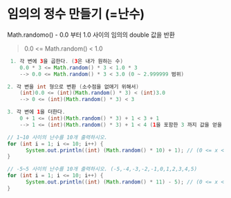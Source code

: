  # 임의의 정수 만들기 (=난수)

 Math.randomo() - 0.0 부터 1.0 사이의 임의의 double 값을 반환
 
 > 0.0 <= Math.random() < 1.0

```java
 1. 각 변에 3을 곱한다. (3은 내가 원하는 수)
    0.0 * 3 <= Math.random() * 3 < 1.0 * 3
    --> 0.0 <= Math.random() * 3 < 3.0 (0 ~ 2.999999 범위)

2. 각 변을 int 형으로 변환 (소수점을 없애기 위해서)
    (int)0.0 <= (int)(Math.random() * 3) < (int)3.0
    --> 0 <= (int)(Math.random() * 3) < 3

3. 각 변에 1을 더한다.
    0 + 1 <= (int)(Math.random() * 3) + 1 < 3 + 1
    --> 1 <= (int)(Math.random() * 3) + 1 < 4 (1을 포함한 3 까지 값을 얻을 수 있다.)
```

```java
// 1~10 사이의 난수를 10개 출력하시오.
for (int i = 1; i <= 10; i++) {
      System.out.println((int) (Math.random() * 10) + 1); // (0 <= x < 11)
}

// -5~5 사이의 난수를 10개 출력하시오. (-5,-4,-3,-2,-1,0,1,2,3,4,5)
for (int i = 1; i <= 10; i++) {
      System.out.println((int) (Math.random() * 11) - 5); // (0 <= x < 6)
}
```